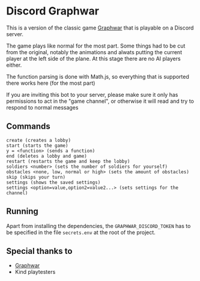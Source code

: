 # Discord Graphwar
This is a version of the classic game [Graphwar](https://github.com/catabriga/graphwar) that is playable on a Discord server.

The game plays like normal for the most part. Some things had to be cut from the original, notably the animations and alwats putting the current player at the left side of the plane. At this stage there are no AI players either.

The function parsing is done with Math.js, so everything that is supported there works here (for the most part)

If you are inviting this bot to your server, please make sure it only has permissions to act in the "game channel", or otherwise it will read and try to respond to normal messages

## Commands
```
create (creates a lobby)
start (starts the game)
y = <function> (sends a function)
end (deletes a lobby and game)
restart (restarts the game and keep the lobby)
soldiers <number> (sets the number of soldiers for yourself)
obstacles <none, low, normal or high> (sets the amount of obstacles)
skip (skips your turn)
settings (shows the saved settings)
settings <option=value,option2=value2...> (sets settings for the channel)
```

## Running
Apart from installing the dependencies, the ```GRAPHWAR_DISCORD_TOKEN``` has to be specified in the file ```secrets.env``` at the root of the project. 

## Special thanks to
* [Graphwar](https://github.com/catabriga/graphwar)  
* Kind playtesters
